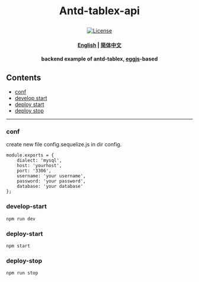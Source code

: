 # <p align="center">Antd-tablex-api</p>

<p align="center">
    <a href="https://github.com/mzonghao/antd-tablex-api/blob/master/LICENSE">
        <img src="https://img.shields.io/npm/l/antd-tablex.svg?style=flat-square" alt="License">
    </a>
</p>

#### <p align="center"> [English](./README.md) | [简体中文](./docs/README.zhCN.md) </p>
#### <p align="center">backend example of antd-tablex, [eggjs](https://github.com/eggjs/egg)-based</p>

## Contents
- [conf](#conf)
- [develop start](#develop-start)
- [deploy start](#deploy-start)
- [deploy stop](#deploy-stop)
***
### conf
create new file config.sequelize.js in dir config.
```
module.exports = {
    dialect: 'mysql',
    host: 'yourhost',
    port: '3306',
    username: 'your username',
    password: 'your password',
    database: 'your database'
};
```

### develop-start
```
npm run dev
```

### deploy-start
```
npm start
```

### deploy-stop
```
npm run stop
```
